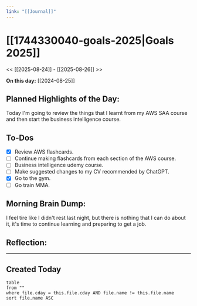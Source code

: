 ```yaml
---
link: "[[Journal]]"
---
```

# [[1744330040-goals-2025|Goals 2025]]
<< [[2025-08-24]] - [[2025-08-26]] >>

**On this day:** [[2024-08-25]]
## Planned Highlights of the Day:
Today I'm going to review the things that I learnt from my AWS SAA course and then start the business intelligence course.

## To-Dos
- [x] Review AWS flashcards.
- [ ] Continue making flashcards from each section of the AWS course.
- [ ] Business intelligence udemy course.
- [ ] Make suggested changes to my CV recommended by ChatGPT.
- [x] Go to the gym.
- [ ] Go train MMA.

## Morning Brain Dump:
I feel tire like I didn't rest last night, but there is nothing that I can do about it, it's time to continue learning and preparing to get a job.

## Reflection:


---
## Created Today
```dataview
table
from ""
where file.cday = this.file.cday AND file.name != this.file.name
sort file.name ASC
```


